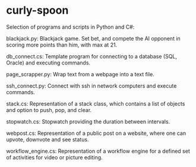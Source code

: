 # curly-spoon
Selection of programs and scripts in Python and C#:

blackjack.py: 
  Blackjack game. Set bet, and compete the AI opponent in scoring more points than him, with max at 21.

db_connect.cs:
  Template program for connecting to a database (SQL, Oracle) and executing commands.
  
page_scrapper.py:
  Wrap text from a webpage into a text file.

ssh_connect.py:
  Connect with ssh in network computers and execute commands.

stack.cs:
  Representation of a stack class, which contains a list of objects and option to push, pop, and clear.
  
stopwatch.cs:
  Stopwatch providing the duration between intervals.

webpost.cs:
  Representation of a public post on a website, where one can upvote, downvote and see status.

workflow_engine.cs:
  Representation of a workflow engine for a defined set of activities for video or picture editing.
